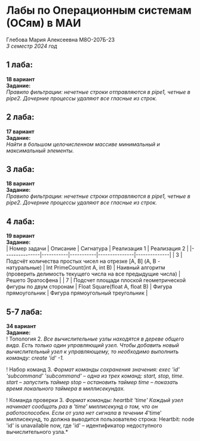 # Лабы по Операционным системам (ОСям) в МАИ
Глебова Мария Алексеевна М8О-207Б-23  
*3 семестр 2024 год*  

## 1 лаба:  
**18 вариант**  
**Задание:**  
*Правило фильтрации: нечетные строки отправляются в pipe1, четные в pipe2.
Дочерние процессы удаляют все гласные из строк.*  

## 2 лаба:  
**17 вариант**  
**Задание:**  
*Найти в большом целочисленном массиве минимальный и максимальный элементы.*

## 3 лаба:  
**18 вариант**  
**Задание:**  
*Правило фильтрации: нечетные строки отправляются в pipe1, четные в pipe2.
Дочерние процессы удаляют все гласные из строк.*  

## 4 лаба:  
**19 вариант**  
**Задание:**  
| Номер задачи	| Описание	| Сигнатура |	Реализация 1	| Реализация 2 |
|---------------|-----------|-----------|---------------|--------------|
| 3 | Подсчёт количества простых чисел на отрезке [A, B] (A, B - натуральные) |	Int PrimeCount(int A, int B) | Наивный алгоритм (проверить делимость текущего числа на все предыдущие числа) | Решето Эратосфена |
| 7 |	Подсчет площади плоской геометрической фигуры по двум сторонам |	Float Square(float A, float B) | Фигура прямоугольник | Фигура прямоугольный треугольник |

## 5-7 лаба:  
**34 вариант**  
**Задание:**  
! Топология 2. 
*Все вычислительные узлы находятся в дереве общего вида. Есть только один управляющий узел. Чтобы добавить новый вычислительный узел к управляющему, то необходимо выполнить команду: create 'id' -1.*

! Набор команд 3. 
*Формат команды сохранения значения: exec 'id' 'subcommand'
'subcommand' – одна из трех команд: start, stop, time. start – запустить таймер stop – остановить таймер time – показать время локального таймера в миллисекундах.*

! Команда проверки 3. 
*Формат команды: heartbit 'time'
Каждый узел начинает сообщать раз в 'time' миллисекунд о том, что он работоспособен. Если от узла нет сигнала в течении 4*'time' миллисекунд, то должна выводится пользователю строка: Heartbit: node 'id' is unavailable now, где 'id' – идентификатор недоступного вычислительного узла.*
